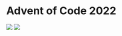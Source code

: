 Advent of Code 2022
===================

![](https://img.shields.io/badge/stars%20⭐-10-yellow) ![](https://img.shields.io/badge/days%20completed-5-red)